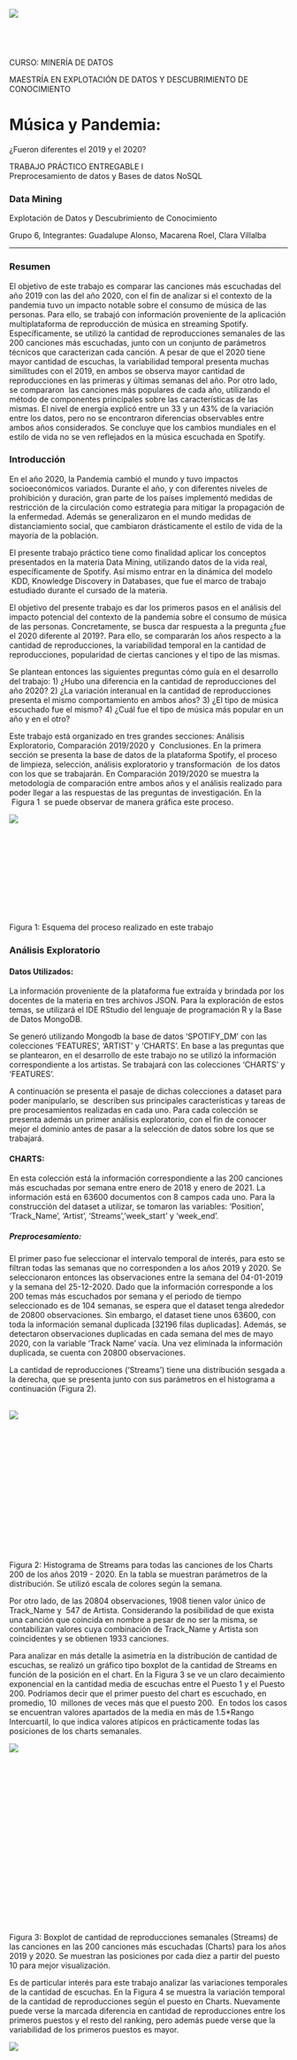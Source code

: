 <span style="overflow: hidden; display: inline-block; margin: 0.00px 0.00px; border: 0.00px solid #000000; transform: rotate(0.00rad) translateZ(0px); -webkit-transform: rotate(0.00rad) translateZ(0px); width: 119.00px; height: 74.00px;">![](images/image7.png)</span>

<span class="c34 c25"></span>

<span class="c25 c9 c46">CURSO: MINERÍA DE DATOS</span>

<span class="c25 c38"></span>

<span class="c9">MAESTRÍA EN EXPLOTACIÓN DE DATOS Y DESCUBRIMIENTO DE
CONOCIMIENTO</span>

<span class="c6 c12"></span>

<span class="c12 c6"></span>

<span class="c12 c6"></span>

<span class="c12 c6"></span>

# <span class="c25 c42">Música y Pandemia:  
¿Fueron diferentes el 2019 y el 2020?</span>

<span class="c43">TRABAJO PRÁCTICO ENTREGABLE I  
Preprocesamiento de datos y Bases de datos NoSQL</span>

### <span class="c20">Data Mining</span>

<span class="c6 c8 c25">Explotación de Datos y Descubrimiento de
Conocimiento</span>

<span class="c0"></span>

<span class="c8 c32">Grupo 6,
Integrantes:</span><span class="c25 c26"> Guadalupe Alonso, Macarena
Roel, Clara Villalba</span>

-----

<span class="c0"></span>

### <span>Resumen </span>

<span class="c6">El objetivo de este trabajo es comparar las canciones
más escuchadas del año 2019 con las del año 2020, con el fin de
analizar si el contexto de la pandemia tuvo un impacto notable sobre el
consumo de música de las personas. Para ello, se trabajó con información
proveniente de la aplicación multiplataforma de reproducción de música
en streaming Spotify. Específicamente, se utilizó la cantidad de
reproducciones semanales de las 200 canciones más escuchadas, junto con
un conjunto de parámetros técnicos que caracterizan cada canción. A
pesar de que el 2020 tiene mayor cantidad de escuchas, la variabilidad
temporal presenta muchas similitudes con el 2019, en ambos se observa
mayor cantidad de reproducciones en las primeras y últimas semanas del
año. Por otro lado, se compararon  las canciones más populares de cada
año, utilizando el método de componentes principales sobre las
características de las mismas. </span><span class="c6">El nivel de
energía explicó entre un 33 y un 43% de la variación entre los datos,
pero no se encontraron diferencias observables entre ambos años
considerados. </span><span class="c6">Se concluye que los cambios
mundiales en el estilo de vida no se ven reflejados
en</span><span class="c6"> la música escuchada
en</span><span class="c6"> Spotify. </span>

### <span class="c20">Introducción</span>

<span class="c0">En el año 2020, la Pandemia cambió el mundo y tuvo
impactos socioeconómicos variados. Durante el año, y con diferentes
niveles de prohibición y duración, gran parte de los países implementó
medidas de restricción de la circulación como estrategia para mitigar la
propagación de la enfermedad. Además se generalizaron en el mundo
medidas de distanciamiento social, que cambiaron drásticamente el estilo
de vida de la mayoría de la población.  </span>

<span class="c0">El presente trabajo práctico tiene como finalidad
aplicar los conceptos presentados en la materia Data Mining, utilizando
datos de la vida real, específicamente de Spotify. Así mismo entrar en
la dinámica del modelo  KDD, Knowledge Discovery in Databases, que fue
el marco de trabajo estudiado durante el cursado de la materia.</span>

<span class="c6">El objetivo del presente trabajo es
</span><span class="c6">dar los primeros pasos en el análisis del
impacto potencial del contexto de la pandemia
sobre</span><span class="c6"> el consumo de música de las personas.
</span><span class="c6">Concretamente, </span><span class="c6">se busca
dar respuesta a la pregunta ¿fue el 2020 diferente al 2019?.
</span><span class="c6">Para ello, se
</span><span class="c6">compararán</span><span class="c0"> los años
respecto a la cantidad de reproducciones, la variabilidad temporal en la
cantidad de reproducciones, popularidad de ciertas canciones y el tipo
de las mismas. </span>

<span class="c0">Se plantean entonces las siguientes preguntas cómo guía
en el desarrollo del trabajo: 1) ¿Hubo una diferencia en la cantidad de
reproducciones del año 2020? 2) ¿La variación interanual en la cantidad
de reproducciones presenta el mismo comportamiento en ambos años? 3) ¿El
tipo de música escuchado fue el mismo? 4) ¿Cuál fue el tipo de música
más popular en un año y en el otro?</span>

<span class="c0">Este trabajo está organizado en tres grandes secciones:
Análisis Exploratorio, Comparación 2019/2020 y  Conclusiones. En la
primera sección se presenta la base de datos de la plataforma Spotify,
el proceso de limpieza, selección, análisis exploratorio y
transformación  de los datos con los que se trabajarán. En Comparación
2019/2020 se muestra la metodología de comparación entre ambos años y el
análisis realizado para poder llegar a las respuestas de las preguntas
de investigación. En la  Figura 1  se puede observar de manera gráfica
este proceso. </span>

<span style="overflow: hidden; display: inline-block; margin: 0.00px 0.00px; border: 0.00px solid #000000; transform: rotate(0.00rad) translateZ(0px); -webkit-transform: rotate(0.00rad) translateZ(0px); width: 599.50px; height: 181.22px;">![](images/image2.png)</span>

<span class="c13 c8">Figura 1: Esquema del proceso realizado en este
trabajo</span>

<span class="c24 c8"></span>

<span class="c8 c24"></span>

### <span class="c20">Análisis Exploratorio</span>

#### <span>Datos Utilizados:</span>

<span class="c6">La información proveniente de la plataforma fue
extraída y brindada por los docentes de la materia en tres archivos
JSON. Para la exploración de estos temas, se utilizará el IDE
</span><span class="c6">RStudio </span><span class="c0">del lenguaje de
programación R y la Base de Datos MongoDB.</span>

<span class="c0">Se generó utilizando Mongodb la base de datos
‘SPOTIFY\_DM’ con las colecciones ‘FEATURES’, ‘ARTIST’ y ‘CHARTS’. En
base a las preguntas que se plantearon, en el desarrollo de este trabajo
no se utilizó la información correspondiente a los artistas. Se
trabajará con las colecciones ‘CHARTS’ y ‘FEATURES’. </span>

<span class="c6">A continuación se presenta el pasaje de dichas
colecciones a dataset para poder manipularlo, se  describen sus
principales características y tareas de pre procesamientos realizadas en
cada uno.</span><span class="c6 c41"> </span><span class="c0">Para cada
colección se presenta además un primer análisis exploratorio, con el fin
de conocer mejor el dominio antes de pasar a la selección de datos sobre
los que se trabajará. </span>

#### <span class="c18">CHARTS:</span>

<span class="c6">En esta colección está la información correspondiente a
las 200 canciones más escuchadas por semana entre enero de 2018 y enero
de 2021. La información está en 63600 documentos con 8 campos cada uno.
Para la construcción del dataset a utilizar, se
</span><span class="c6">tomaron </span><span class="c0">las variables:
‘Position’, ‘Track\_Name’, ‘Artist’, ‘Streams’,’week\_start’ y
‘week\_end’. </span>

##### <span class="c11">Preprocesamiento:</span>

<span class="c25 c44"></span>

<span class="c0">El primer paso fue seleccionar el intervalo temporal de
interés, para esto se filtran todas las semanas que no corresponden a
los años 2019 y 2020. Se seleccionaron entonces las observaciones entre
la semana del 04-01-2019 y la semana del 25-12-2020. Dado que la
información corresponde a los 200 temas más escuchados por semana y el
periodo de tiempo seleccionado es de 104 semanas, se espera que el
dataset tenga alrededor de 20800 observaciones. Sin embargo, el dataset
tiene unos 63600, con toda la información semanal duplicada \[32196
filas duplicadas\]. Además, se detectaron observaciones duplicadas en
cada semana del mes de mayo 2020, con la variable ‘Track Name’ vacía.
Una vez eliminada la información duplicada, se cuenta con 20800
observaciones. </span>

<span class="c0">La cantidad de reproducciones (‘Streams’) tiene una
distribución sesgada a la derecha, que se presenta junto con sus
parámetros en el histograma a continuación (Figura 2).</span>

<span class="c6"> </span><span style="overflow: hidden; display: inline-block; margin: 0.00px 0.00px; border: 0.00px solid #000000; transform: rotate(0.00rad) translateZ(0px); -webkit-transform: rotate(0.00rad) translateZ(0px); width: 503.50px; height: 256.08px;">![](images/image5.png)</span>

<span class="c8 c29">Figura
</span><span class="c29 c8">2</span><span class="c29 c8">: Histograma de
Streams para todas las canciones de los Charts 200 de los años 2019 -
2020. En la tabla se muestran parámetros de la distribución. Se utilizó
escala de colores según la semana.</span>

<span class="c0"></span>

<span class="c6">Por otro lado, de las 20804 observaciones, 1908 tienen
valor único de Track\_Name y  547 de Artista. Considerando la
posibilidad de que exista una canción que coincida en nombre a pesar de
no ser la misma, se contabilizan valores cuya combinación de Track\_Name
y Artista son coincidentes y se obtienen 1933 canciones. </span>

<span class="c0">Para analizar en más detalle la asimetría en la
distribución de cantidad de escuchas, se realizó un gráfico tipo boxplot
de la cantidad de Streams en función de la posición en el chart. En la
Figura 3 se ve un claro decaimiento exponencial en la cantidad media de
escuchas entre el Puesto 1 y el Puesto 200. Podríamos decir que el
primer puesto del chart es escuchado, en promedio, 10  millones de veces
más que el puesto 200.  En todos los casos se encuentran valores
apartados de la media en más de 1.5\*Rango Intercuartil, lo que indica
valores atípicos en prácticamente todas las posiciones de los charts
semanales.</span>

<span style="overflow: hidden; display: inline-block; margin: 0.00px 0.00px; border: 0.00px solid #000000; transform: rotate(0.00rad) translateZ(0px); -webkit-transform: rotate(0.00rad) translateZ(0px); width: 570.15px; height: 327.07px;">![](images/image12.png)</span>

<span class="c29 c8">Figura
</span><span class="c29 c8">3:</span><span class="c13 c8"> Boxplot de
cantidad de reproducciones semanales (Streams) de las canciones en las
200 canciones más escuchadas (Charts) para los años 2019 y 2020. Se
muestran las posiciones por cada diez a partir del puesto 10 para mejor
visualización. </span>

<span class="c13 c8"></span>

<span class="c0">Es de particular interés para este trabajo analizar las
variaciones temporales de la cantidad de escuchas. En la Figura 4 se
muestra la variación temporal de la cantidad de reproducciones según el
puesto en Charts. Nuevamente puede verse la marcada diferencia en
cantidad de reproducciones entre los primeros puestos y el resto del
ranking, pero además puede verse que la variabilidad de los primeros
puestos es mayor. </span>

<span class="c0"></span>

<span style="overflow: hidden; display: inline-block; margin: 0.00px 0.00px; border: 0.00px solid #000000; transform: rotate(0.00rad) translateZ(0px); -webkit-transform: rotate(0.00rad) translateZ(0px); width: 487.65px; height: 272.94px;">![](images/image3.png)</span>

<span class="c29 c8">Figura 4: Evolución temporal de
cantidad</span><span class="c29 c8"> de reproducciones para cada
posición en el periodo estudiado. Por claridad, se muestran algunas
posiciones.</span>

<span class="c23 c6"></span>

#### <span class="c18">FEATURES:</span>

<span class="c0">Según el enunciado del TP, en esta colección hay
información de las canciones que aparecen en los charts 200 en el
periodo analizado. Contiene 182049 documentos, con gran cantidad de
campos, entre los cuales algunos como ‘album\_images’ o
‘available\_markets’, no serán incluidas en el dataset final
‘Features’ pues  no son relevantes para el objetivo de este
trabajo.</span>

##### <span class="c11">Preprocesamiento:</span>

<span class="c0">De acuerdo con el objetivo de este trabajo, decidimos
mantener todos los campos relacionados a las métricas: 'acousticness',
'valence', 'danceability', 'energy', 'liveness', 'loudness',
'speechiness', además del ‘Track\_Name’ y  ‘artist\_name’. A
continuación se da una breve descripción de cada una según la
 referencia Web de la Api de Spotify.</span>

  - <span class="c6 c8">Acousticness</span><span class="c6"> (Float):
    </span><span class="c6">medida de confianza de si la pista es
    acústica. Toma valores de </span><span class="c6">0.0 a 1.0, donde
    1.0 </span><span class="c0">representa una alta confianza en que la
    pista es acústica.</span>
  - <span class="c6 c8">Valence</span><span class="c6"> (</span><span class="c6">Float</span><span class="c0">):
    medida del nivel de “positividad de la canción”. Toma valores de 0.0
    a 1.0. Las pistas con valencia alta suenan más positivas (por ej.
    feliz, alegre, eufórico), mientras que las pistas con valencia baja
    suenan más negativas (por ej. triste, deprimido, enojado).</span>
  - <span class="c6 c8">Danceability</span><span class="c6"> (Float):
    describe qué tan adecuada es una pista para bailar en función de una
    combinación de elementos musicales que incluyen tempo, estabilidad
    del ritmo, fuerza del ritmo y regularidad general.
    </span><span class="c0">Un valor de 0.0 es menos bailable y 1.0 es
    más bailable.</span>
  - <span class="c6 c8">Energy</span><span class="c6"> (</span><span class="c6">Float</span><span class="c0">):
    representa una medida perceptiva de intensidad y actividad. Toma
    valores de 0.0 a 1.0 . Por lo general, las pistas enérgicas se
    sienten rápidas  y ruidosas.</span>
  - <span class="c6 c8">Liveness
    </span><span class="c6">(</span><span class="c6">Float</span><span class="c0">)
    : detecta la presencia de audiencia en la grabación, Un valor
    superior a 0,8 indica una gran probabilidad de que la pista haya
    sido grabada en vivo.</span>
  - <span class="c6 c8">Loudness</span><span class="c0"> (Float):
    volumen general de una pista en decibeles. Los valores de sonoridad
    se promedian en toda la pista y son útiles para comparar la
    sonoridad relativa de las pistas. Los valores típicos oscilan entre
    -60 y 0 db.</span>
  - <span class="c6 c8">Speechiness</span><span class="c0"> (Float):
    detecta la presencia de palabras habladas en una pista. Valores
    superiores a 0,66 describen pistas que probablemente estén
    compuestas en su totalidad por palabras habladas. Los valores entre
    0,33 y 0,66 describen pistas que pueden contener tanto música como
    voz, como la música rap. Los valores por debajo de 0,33
    probablemente representan música y otras pistas que no se parecen al
    habla.</span>

<span class="c6">De las 182049 observaciones que tiene originalmente el
dataset ‘Features’,  ‘Track\_id’ tiene 149539 y  ‘Track\_name’  74072.
Si consideramos la combinación de Track\_name con Artist\_Name, se
tienen 74098 valores. </span>

<span class="c6">La cantidad de observaciones da a pensar que hay
información duplicada, hecho que se confirma explorando algunas de las
variables. Por ejemplo l</span><span class="c0">a canción “Despacito”
aparece 1304 veces en la colección, con 580 álbumes diferentes. En la
TABLA 1 se puede observar por ejemplo como en 5 álbumes distintos varían
estas métricas.</span>

<span style="overflow: hidden; display: inline-block; margin: 0.00px 0.00px; border: 0.00px solid #000000; transform: rotate(0.00rad) translateZ(0px); -webkit-transform: rotate(0.00rad) translateZ(0px); width: 697.70px; height: 202.67px;">![](images/image11.png)</span>

<span class="c13 c8">Tabla 1:  Ejemplo de variación de métricas en el
tema Despacito</span>

<span class="c6">Por lo detallado anteriormente decidimos transformar
los datos tomando la mediana de las variables numéricas a analizar, pues
al ser una medida robusta  nos permite lidiar con esta variabilidad y
quedarnos </span><span class="c6">con</span><span class="c6"> un solo
registro por artista y track que resuma la información por tema.
 </span><span class="c6">De aquí en adelante, es este dataset con 84920
observaciones al que se llamará ‘Features’ y se utilizará en la
integración con Charts.</span>

### <span class="c20">Integración de Charts con Features</span>

<span class="c6">De acuerdo con el objetivo del trabajo decidimos
focalizarnos en aquellas canciones que formaron parte de los TOP 200 en
los años 2019 y 2020. Es por ello que se procede a la integración del
dataset Features con el dataset Charts.</span>

<span class="c0">Para caracterizar el tipo de canción que se escuchó en
cada año, es necesario tomar parámetros que aparecen en ‘Features’ que
corresponden con ‘Charts’. Es decir, determinar si existe un atributo o
clave que tenga una relación unívoca con las canciones que aparecen en
una y otra para poder joinear los dataset. El primer candidato intuitivo
es ‘\_ID’, sin embargo al usarlo como condición de join no obtuvimos
resultados. Luego de realizar varias pruebas finalmente  se decidió unir
ambas colecciones a partir de la coincidencia en los campos
‘track\_name’ y  “artist\_name”.</span>

<span class="c6">Igualmente al realizar este join observamos que hay
temas de Charts que no aparecen en Features. Vimos que de 20800 entradas
en Charts, solamente 18257 tienen coincidencia en Feature.
</span><span class="c6">Es decir, hay unas 306 canciones en el periodo
estudiado para las que no se cuenta con información sobre sus
características.</span><span class="c6"> Se toma la decisión de
considerar estos como datos faltantes, </span><span class="c6">aunque
podría mejorarse esta integración considerando alguna búsqueda más
refinada de caracteres</span><span class="c6">. </span>

### <span class="c20">Comparación 2019/2020</span>

<span class="c0">El objetivo del trabajo es ver si las condiciones
extraordinarias del año 2020 producidas por la Pandemia tuvieron un
impacto en el consumo de música de Spotify. ¿Cómo podría cuantificarse
esto? Una primera medida sería la cantidad de reproducciones, que fue de
alrededor de 90 mil millones en el 2019 y 95 mil millones en el 2020.
</span>

<span class="c6">La cantidad de reproducciones varía en el tiempo y como
primera comparación se grafican las series temporales de acumulado de
escuchas semanales para los años 2019 y 2020. En principio puede verse
que la cantidad de reproducciones es mayor para casi todas las semanas
del año 2020 que para el año 2019, con algunas excepciones que podrían
ser producto de lo ruidoso de la serie. En la Figura
</span><span class="c6">5</span><span class="c6">, se muestra el
acumulado mensual de reproducciones. </span>

<span style="overflow: hidden; display: inline-block; margin: 0.00px 0.00px; border: 0.00px solid #000000; transform: rotate(0.00rad) translateZ(0px); -webkit-transform: rotate(0.00rad) translateZ(0px); width: 697.70px; height: 354.67px;">![](images/image4.png)</span>

<span class="c29 c8">Figura
</span><span class="c29 c8">5</span><span class="c13 c8">: Streams
totales para las canciones en el top 200 de cada semana del año, en azul
el 2020 y en rojo el 2019. </span>

<span class="c6">En la Figura
</span><span class="c6">5</span><span class="c0"> puede observarse que
la cantidad de reproducciones a lo largo de ambos años sigue un patrón
similar. Ambos años presentan una mayor cantidad de reproducciones en
sus extremos, es decir, al principio y al final de año, siendo esta
última la época con mayor escuchas semanales , mientras que se ve una
notoria caída en la cantidad de reproducciones en la mitad del
año.</span>

<span class="c0">En cuanto a la diferencia entre ambos años, a pesar de
esperarse una gran diferencia entre los mismos debido a lo anómalo del
año 2020, la misma no fue observada. Incluso se encontraron semanas en
las que la cantidad de reproducciones en el 2019 fue mayor a la del
2020. Sí puede notarse un aumento considerable de la diferencia entre el
número de reproducciones alrededor del principio de Marzo, mes en el
cual muchos países comenzaron sus cuarentenas estrictas.</span>

<span style="overflow: hidden; display: inline-block; margin: 0.00px 0.00px; border: 0.00px solid #000000; transform: rotate(0.00rad) translateZ(0px); -webkit-transform: rotate(0.00rad) translateZ(0px); width: 622.03px; height: 311.02px;">![](images/image9.png)</span>

<span class="c29 c8">Figura
</span><span class="c29 c8">6:</span><span class="c13 c8"> Progresión
mensual de las reproducciones para cada año</span>

<span class="c6">Al realizar el análisis de reproducciones de manera
mensual, como visto en la Figura 6, nuevamente se ve una similitud en la
distribución de las reproducciones entre ambos años. Esta vez, es más
notoria la baja de reproducciones en el año 2020 en los meses de Abril,
Mayo y Junio, </span><span class="c6">que pueden pensarse tanto como una
coincidencia fortuita como como un reflejo de la mentalidad social en
esa época, tanto en lo relacionado con la extensión de los
confinamientos por la pandemia como el surgimiento de movimientos
sociales globales como Black Lives Matter, re-surgido en Estados Unidos
a principios de Junio.</span>

<span class="c6">Ahora bien, hasta aquí se analizaron solamente la
cantidad de reproducciones, </span><span class="c6">lo
que</span><span class="c6"> no es </span><span class="c6">necesariamente
la única </span><span class="c6">medida de la manera en la que se
escuchó música durante determinado año.
</span><span class="c6">Consideramos separar l</span><span class="c0">a
manera en la que se escuchó música en dos aspectos: cómo fue la
popularidad de las canciones en el año y cuál es el tipo de canción más
escuchada.</span>

<span class="c6">Para analizar cómo fue la popularidad de las canciones
en el año, se definió la variable
</span><span class="c27">persistencia</span><span class="c6">, que
cuenta la cantidad de semanas del año en el que cierta canción se
mantuvo en los
charts.</span><span class="c6 c21"> </span><span class="c0">En la
Figura 7 se muestran todas las canciones con persistencia (se descartan
aquellas que aparecen una única vez en charts), junto con la mejor y
peor posición alcanzadas durante su permanencia en charts. Puede verse
que la gran mayoría de canciones con alta persistencia estuvieron en
casi todas las posiciones dentro de los charts (esquina inferior derecha
de la Figura 7). Por otro lado, hay canciones de cierta persistencia que
nunca superan la posición 150 (esquina superior derecha de la Figura 7).
Finalmente, hay canciones persistentes que son las que podrían
considerarse populares: canciones que mientras se mantienen en charts
son muy reproducidas, manteniéndose en posiciones altas.  </span>

<span style="overflow: hidden; display: inline-block; margin: 0.00px 0.00px; border: 0.00px solid #000000; transform: rotate(0.00rad) translateZ(0px); -webkit-transform: rotate(0.00rad) translateZ(0px); width: 697.70px; height: 354.67px;">![](images/image1.png)</span>

<span class="c29 c8">Figura 7: Gráfico de burbujas para canciones con
más de una aparición en charts. En el eje horizontal se presenta la
posición más baja en la que estuvieron y el eje vertical la posición más
alta. El tamaño es proporcional a la persistencia (cantidad de semanas
en charts). Los colores indican si pertenece al año 2019, al año 2020 o
a ambos. En gris se marca el conjunto de canciones que alcanzaron el Top
50.</span>

<span class="c0"></span>

<span class="c0">Para comenzar con el análisis de la popularidad
relacionada con el tipo de música, se decidió estudiar la diferencia en
cada variable entre las canciones que se encontraron en el top 50 en
algún momento del año 2019, 2020 o en ambos años.</span>

<span class="c6">En la Figura 8 puede apreciarse que la distribución de
las variables de Features fue similar en los tres grupos. No pueden
verse grupos particulares de canciones ni sacar conclusiones acerca de
las mismas considerando sus características, pero sí nuevamente se ve la
asociación entre las variables, como la alta correlación entre las
variables “loudness” y “energy”.</span>

<span style="overflow: hidden; display: inline-block; margin: 0.00px 0.00px; border: 0.00px solid #000000; transform: rotate(0.00rad) translateZ(0px); -webkit-transform: rotate(0.00rad) translateZ(0px); width: 565.50px; height: 470.71px;">![](images/image6.png)</span>

<span class="c13 c8">Figura 8: Histogramas, gráficos de correlación y
dispersión de las variables de Features consideradas, coloreadas según
su presencia en el top 50 en el año 2019, 2020 y en ambos años</span>

<span class="c8 c13"></span>

<span class="c0">Al haber tantas variables correlacionadas y que
explican información similar de acuerdo a sus mismas descripciones, se
consideró realizar una reducción de features. Para ello, se realizó un
Análisis de Componentes Principales (PCA).</span>

<span class="c0">El mismo se realizó utilizando los datos de las
canciones que se encontraron en el top 50 en cualquiera de los dos años
(n = 537), así como en ambos años por separado (n 2019 = 248  y n 2020 =
218) y en las que permanecieron en algún lugar del ranking en los dos
años (n = 71). Las variables consideradas para el PCA fueron
"acousticness", "valence", "danceability", "energy", "liveness",
"loudness" y "speechiness".  </span>

<span style="overflow: hidden; display: inline-block; margin: 0.00px 0.00px; border: 0.00px solid #000000; transform: rotate(0.00rad) translateZ(0px); -webkit-transform: rotate(0.00rad) translateZ(0px); width: 562.50px; height: 562.50px;">![](images/image10.png)</span>

<span class="c13 c8">Figura 9: Biplots PCA. A: Datos totales. B: En los
charts ambos años, C: En los charts sólo en el año 2019. D: En los
charts solo en el año 2020. Las variables se encuentran coloreadas por
su contribución al primer componente principal</span>

<span class="c6">En el análisis de componentes principales, podemos
observar que la relación entre las variables permanece más o menos
constante entre los años 2019, 2020 y el total, cambiando ligeramente el
orden de la contribución de cada variable al componente. Sin embargo, en
el análisis de aquellas canciones que fueron populares ambos años pudo
verse una relación diferente entre las variables, muchas veces
</span><span class="c6">invirtiéndose</span><span class="c0"> la
relación entre las mismas. Aún así, puede observarse gráficamente la
gran correlación previamente mencionada entre “loudness” y “energy”, y
podría decirse que el primer componente principal se define como aquel
que separa a las canciones en si son acústicas o si tienen un alto nivel
energético.</span>

<span class="c0">Refiriéndose a dicho componente principal, el
porcentaje de variación de los datos explicado por el mismo varía
ampliamente. Tomando en particular a los años 2019 y 2020, el primer
componente principal del 2019 explica un 33.9% de la variabilidad, con
un porcentaje de variabilidad acumulada explicada por los dos primeros
componentes del 51.3%, mientras que en el 2020 se vio que la
variabilidad explicada por el primer componente principal fue mucho
mayor, del 43.3%, mientras que la acumulada aumentó al 61.5%, un aumento
de más del 10% con respecto al análisis anterior. Esto nos haría
considerar que el eje acústico-energético es de mayor importancia al
separar a las canciones populares del 2020.</span>

<span class="c6">Para ahondar más sobre el tema de la persistencia de
las canciones en el ranking y a su vez ver su posible asociación con el
valor de cada canción según el primer componente principal, se graficó
la posición de cada canción en el ranking en cada uno de los años, y se
coloreó a cada una según su valor según el primer componente principal
(utilizando los valores obtenidos al estudiar el total de los
datos).</span>

<span style="overflow: hidden; display: inline-block; margin: 0.00px 0.00px; border: 0.00px solid #000000; transform: rotate(0.00rad) translateZ(0px); -webkit-transform: rotate(0.00rad) translateZ(0px); width: 625.00px; height: 386.00px;">![](images/image8.png)</span>

<span class="c13 c8">Figura 10: Persistencia de las canciones que
estuvieron en el top 50 en alguno de los años, coloreadas según su valor
según su primer componente principal. También se incluyó el nombre de
dicha canción en aquellas canciones que se encontraron más de 25 semanas
en el ranking de cualquiera de los dos años.</span>

<span class="c0">En la Figura 10 puede observarse que no hay una
relación clara entre el valor del primer componente principal y la
persistencia de las canciones en los charts,aunque sí puede mencionarse
que las canciones más populares tendieron a encontrarse más cerca del
lado energy/loudness de la escala que del lado acústico. </span>

<span class="c0"></span>

### <span class="c20">Conclusiones</span>

<span class="c6">Spotify es una
</span><span class="c6">[aplicación](https://www.google.com/url?q=https://es.wikipedia.org/wiki/Aplicaci%25C3%25B3n_inform%25C3%25A1tica&sa=D&source=editors&ust=1632105579946000&usg=AOvVaw0XNjg5EIHShFrl542W5Y7K)</span><span class="c6"> multiplataforma
</span><span class="c6">[sueca](https://www.google.com/url?q=https://es.wikipedia.org/wiki/Suecia&sa=D&source=editors&ust=1632105579946000&usg=AOvVaw1t-3wZRl-nh_9tTrZKWQpN)</span><span class="c6">,
empleada para la reproducción de música vía
</span><span class="c6">[streaming](https://www.google.com/url?q=https://es.wikipedia.org/wiki/Streaming&sa=D&source=editors&ust=1632105579946000&usg=AOvVaw3sdbXe_vgP0bgfWV09DRFO)</span><span class="c6">.
El presente trabajo se da en contexto de pandemia global y
</span><span class="c6">distanciamiento</span><span class="c6"> social
provocados por el COVID-19. Los datos de Spotify con que contamos
corresponden al periodo inmediatamente anterior y durante dicha pandemia
(2018 a 2020) por lo tanto nos resulta de interés enfocar nuestro
análisis en encontrar algún patrón relacionado a ese contexto.</span>

<span class="c0">Sobre el principio del trabajo se plantearon una serie
de preguntas a manera de guía, a continuación se presentan las
respuestas de las mismas a las que se llegó luego del proceso de
selección de datos, limpieza, transformación y análisis exploratorio.
</span>

<span class="c6 c8">¿Hubo una diferencia en la cantidad de
reproducciones del año 2020?</span><span class="c0"> Si, en el año 2020
la cantidad de reproducciones totales del año supera en 5 mil millones a
las del año 2019. </span>

<span class="c6 c8">¿La variación interanual en la cantidad de
reproducciones presenta el mismo comportamiento en ambos
años?</span><span class="c6 c21"> </span><span class="c0">Como se dijo,
en el año 2020 la cantidad de streams fue mayor. Sin embargo, si se
analiza la serie semanal (Figura 5), puede verse que entre los meses de
abril y julio la cantidad total de escuchas semanales es muy similar
entre ambos años (o inclusive en alguna semana es mayor en el año 2019).
Ambos años tienen un comportamiento similar de máximos de escuchas
totales en los primeros y últimos meses del año, alcanzando el máximo en
diciembre. Pero el decaimiento en cantidad de escuchas semanales es más
abrupto entre marzo y julio para el año 2020 (Figura 6).</span>

<span class="c6 c8">¿El tipo de música escuchado fue el
mismo?</span><span class="c6"> </span><span class="c6">Ninguno de los
parámetros característicos de las canciones que estuvieron en charts en
los años 2019, 2020 y en ambos, presentan un patrón claro de
diferenciación (Figura 7). Además, algunos parámetros presentan alta
correlación lineal. Como estrategia para poder reducir la
dimensionalidad en la caracterización de las canciones, se implementó el
análisis de componentes principales. Se tomaron las canciones con
mejores posiciones en el ranking, para enfocarse en las más populares.
Las primeras componentes no presentan grandes diferencias entre años,
pero sí la cantidad de varianza explicada. En el año 2020 la primera
componente explica un 10% más de varianza que en el 2019, lo que podría
indicar una mayor popularidad de canciones del tipo caracterizado por
esa componente.  </span>

<span class="c6 c8">¿Cuál fue el tipo de música más popular en un año y
en el otro?</span><span class="c6"> </span><span class="c0">En ambos
años, las canciones con un perfil más bien energético fueron las que
dominaron los charts y permanecieron más tiempo en los mismos. Sin
embargo, como fue mencionado anteriormente, no se observaron grandes
diferencias entre los tipos de música populares de los dos años.</span>

<span class="c0">La conclusión general es entonces que no se encontraron
diferencias notables entre los años 2019 y 2020. </span>

<span class="c0"></span>

<div>

<span class="c44 c25"></span>

</div>
